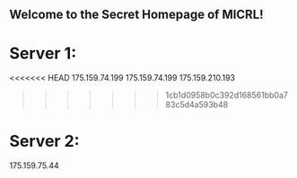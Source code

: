 ## Welcome to the Secret Homepage of MICRL!
# Server 1:
<<<<<<< HEAD
175.159.74.199
175.159.74.199
175.159.210.193
>>>>>>> 1cb1d0958b0c392d168561bb0a783c5d4a593b48
# Server 2:
175.159.75.44







